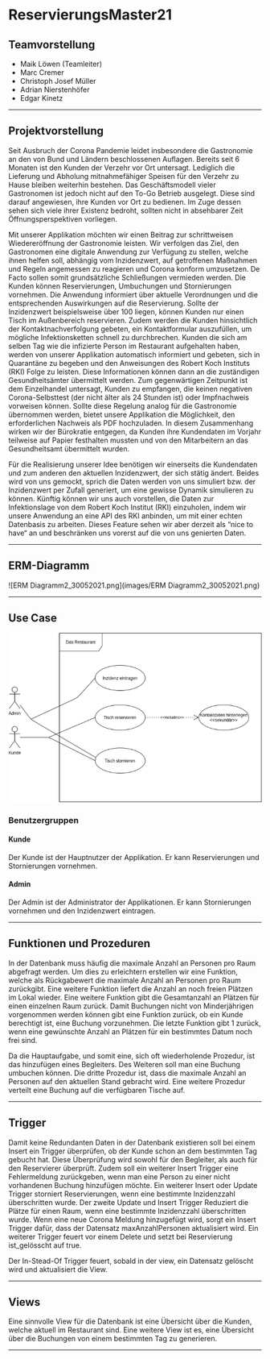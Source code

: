 ﻿# ReservierungsMaster21

## Teamvorstellung

* Maik Löwen (Teamleiter)
* Marc Cremer
* Christoph Josef Müller
* Adrian Nierstenhöfer
* Edgar Kinetz

---

## Projektvorstellung

Seit Ausbruch der Corona Pandemie leidet insbesondere die Gastronomie an den von Bund und Ländern beschlossenen Auflagen. Bereits seit 6 Monaten ist den Kunden der Verzehr vor Ort untersagt. Lediglich die Lieferung und Abholung mitnahmefähiger Speisen für den Verzehr zu Hause bleiben weiterhin bestehen. Das Geschäftsmodell vieler Gastronomen ist jedoch nicht auf den To-Go Betrieb ausgelegt. Diese sind darauf angewiesen, ihre Kunden vor Ort zu bedienen. Im Zuge dessen sehen sich viele ihrer Existenz bedroht, sollten nicht in absehbarer Zeit Öffnungsperspektiven vorliegen.

Mit unserer Applikation möchten wir einen Beitrag zur schrittweisen Wiedereröffnung der Gastronomie leisten. Wir verfolgen das Ziel, den Gastronomen eine digitale Anwendung zur Verfügung zu stellen, welche ihnen helfen soll, abhängig vom Inzidenzwert, auf getroffenen Maßnahmen und Regeln angemessen zu reagieren und Corona konform umzusetzen. De Facto sollen somit grundsätzliche Schließungen vermieden werden. Die Kunden können Reservierungen, Umbuchungen und Stornierungen vornehmen. Die Anwendung informiert über aktuelle Verordnungen und die entsprechenden Auswirkungen auf die Reservierung. Sollte der Inzidenzwert beispielsweise über 100 liegen, können Kunden nur einen Tisch im Außenbereich reservieren. Zudem werden die Kunden hinsichtlich der Kontaktnachverfolgung gebeten, ein Kontaktformular auszufüllen, um mögliche Infektionsketten schnell zu durchbrechen. Kunden die sich am selben Tag wie die infizierte Person im Restaurant aufgehalten haben, werden von unserer Applikation automatisch informiert und gebeten, sich in Quarantäne zu begeben und den Anweisungen des Robert Koch Instituts (RKI) Folge zu leisten. Diese Informationen können dann an die zuständigen Gesundheitsämter übermittelt werden. Zum gegenwärtigen Zeitpunkt ist dem Einzelhandel untersagt, Kunden zu empfangen, die keinen negativen Corona-Selbsttest (der nicht älter als 24 Stunden ist) oder Impfnachweis vorweisen können. Sollte diese Regelung analog für die Gastronomie übernommen werden, bietet unsere Applikation die Möglichkeit, den erforderlichen Nachweis als PDF hochzuladen. In diesem Zusammenhang wirken wir der Bürokratie entgegen, da Kunden ihre Kundendaten im Vorjahr teilweise auf Papier festhalten mussten und von den Mitarbeitern an das Gesundheitsamt übermittelt wurden.

Für die Realisierung unserer Idee benötigen wir einerseits die Kundendaten und zum anderen den aktuellen Inzidenzwert, der sich stätig ändert. Beides wird von uns gemockt, sprich die Daten werden von uns simuliert bzw. der Inzidenzwert per Zufall generiert, um eine gewisse Dynamik simulieren zu können. Künftig können wir uns auch vorstellen, die Daten zur Infektionslage von dem Robert Koch Institut (RKI) einzuholen, indem wir unsere Anwendung an eine API des RKI anbinden, um mit einer echten Datenbasis zu arbeiten. Dieses Feature sehen wir aber derzeit als “nice to have“ an und beschränken uns vorerst auf die von uns genierten Daten.

---

## ERM-Diagramm

![ERM Diagramm2_30052021.png](images/ERM Diagramm2_30052021.png)

---

## Use Case

![Usecase-diagramm](images/UseCaseDiagramm.png)

### Benutzergruppen

#### __Kunde__

Der Kunde ist der Hauptnutzer der Applikation.
Er kann Reservierungen und Stornierungen vornehmen.

#### __Admin__

Der Admin ist der Administrator der Applikationen.
Er kann Stornierungen vornehmen und den Inzidenzwert eintragen.

---

## Funktionen und Prozeduren

In der Datenbank muss häufig die maximale Anzahl an Personen pro Raum abgefragt werden. Um dies zu erleichtern erstellen wir eine Funktion, welche als Rückgabewert die maximale Anzahl an Personen pro Raum zurückgibt. Eine weitere Funktion liefert die Anzahl an noch freien Plätzen im Lokal wieder. Eine weitere Funktion gibt die Gesamtanzahl an Plätzen für einen einzelnen Raum zurück. Damit Buchungen nicht von Minderjährigen vorgenommen werden können gibt eine Funktion zurück, ob ein Kunde berechtigt ist, eine Buchung vorzunehmen. Die letzte Funktion gibt 1 zurück, wenn eine gewünschte Anzahl an Plätzen für ein bestimmtes Datum noch frei sind.

Da die Hauptaufgabe, und somit eine, sich oft wiederholende Prozedur, ist das hinzufügen eines Begleiters. Des Weiteren soll man eine Buchung umbuchen können. Die dritte Prozedur ist, dass die maximale Anzahl an Personen auf den aktuellen Stand gebracht wird. Eine weitere Prozedur verteilt eine Buchung auf die verfügbaren Tische auf.

---

## Trigger

Damit keine Redundanten Daten in der Datenbank existieren soll bei einem Insert ein Trigger überprüfen, ob der Kunde schon an dem bestimmten Tag gebucht hat. Diese Überprüfung wird sowohl für den Begleiter, als auch für den Reservierer überprüft. Zudem soll ein weiterer Insert Trigger eine Fehlermeldung zurückgeben, wenn man eine Person zu einer nicht vorhandenen Buchung hinzufügen möchte. Ein weiterer Insert oder Update Trigger storniert Reservierungen, wenn eine bestimmte Inzidenzzahl überschritten wurde. Der zweite Update und Insert Trigger Reduziert die Plätze für einen Raum, wenn eine bestimmte Inzidenzzahl überschritten wurde. Wenn eine neue Corona Meldung hinzugefügt wird, sorgt ein Insert Trigger dafür, dass der Datensatz maxAnzahlPersonen aktualisiert wird. Ein weiterer Trigger feuert vor einem Delete und setzt bei Reservierung ist_gelösscht auf true.

Der In-Stead-Of Trigger feuert, sobald in der view, ein Datensatz gelöscht wird und aktualisiert die View.

---

## Views

Eine sinnvolle View für die Datenbank ist eine Übersicht über die Kunden, welche aktuell im Restaurant sind. Eine weitere View ist es, eine Übersicht über die Buchungen von einem bestimmten Tag zu generieren.


---
